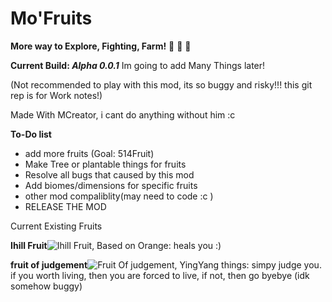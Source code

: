 # Mo'Fruits

**More way to Explore, Fighting, Farm!** :tangerine: :apple: :green_heart:

**Current Build: *Alpha 0.0.1***
Im going to add Many Things later!

(Not recommended to play with this mod, its so buggy and risky!!! this git rep is for Work notes!)

Made With MCreator, i cant do anything without him :c

**To-Do list**
- add more fruits (Goal: 514Fruit)
- Make Tree or plantable things for fruits
- Resolve all bugs that caused by this mod
- Add biomes/dimensions for specific fruits
- other mod compaliblity(may need to code :c   )
- RELEASE THE MOD


Current Existing Fruits

**Ihill Fruit**![Ihill Fruit, Based on Orange](https://cdn.discordapp.com/attachments/661716219438825473/675497638711394304/IhillFruite.png "Ihill Fruit, Based on Orange"): heals you :)

**fruit of judgement**![Fruit Of judgement, YingYang things ](https://cdn.discordapp.com/attachments/661716219438825473/675497642415095817/DecisionlFruite.png "Fruit Of judgement, YingYang things "): simpy judge you. if you worth living, then you are forced to live, 
if not, then go byebye (idk somehow buggy)
